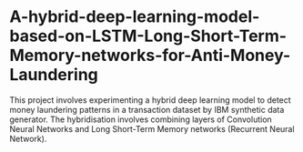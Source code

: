 # A-hybrid-deep-learning-model-based-on-LSTM-Long-Short-Term-Memory-networks-for-Anti-Money-Laundering
This project involves experimenting a hybrid deep learning model to detect money laundering patterns in a transaction dataset by IBM synthetic data generator. The hybridisation involves combining layers of Convolution Neural Networks and Long Short-Term Memory networks (Recurrent Neural Network).
